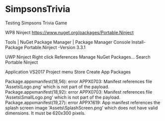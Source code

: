 # SimpsonsTrivia
Testing Simpsons Trivia Game

WP8
Ninject
https://www.nuget.org/packages/Portable.Ninject

Tools | NuGet Package Manager | Package Manager Console
Install-Package Portable.Ninject -Version 3.3.1


UWP
Ninject
Right click References
Manage NuGet Packages...
Search
Portable Ninject

Application
VS2017
Project menu
Store
Create App Packages


Package.appxmanifest(18,56): error APPX0703: Manifest references file 'Assets\Logo.png' which is not part of the payload.
Package.appxmanifest(18,92): error APPX0703: Manifest references file 'Assets\SmallLogo.png' which is not part of the payload.
Package.appxmanifest(19,27): error APPX1619: App manifest references the splash screen image 'Assets\SplashScreen.png' which does not have valid dimensions. It must be 620x300 pixels.
